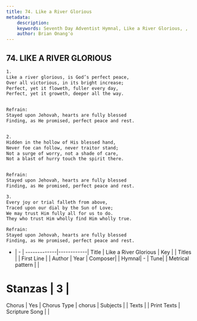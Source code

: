 ```yaml
---
title: 74. Like a River Glorious
metadata:
    description: 
    keywords: Seventh Day Adventist Hymnal, Like a River Glorious, , 
    author: Brian Onang'o
---
```



## 74. LIKE A RIVER GLORIOUS

```txt
1.
Like a river glorious, is God’s perfect peace,
Over all victorious, in its bright increase;
Perfect, yet it floweth, fuller every day,
Perfect, yet it groweth, deeper all the way.


Refrain:
Stayed upon Jehovah, hearts are fully blessed
Finding, as He promised, perfect peace and rest.


2.
Hidden in the hollow of His blessed hand,
Never foe can follow, never traitor stand;
Not a surge of worry, not a shade of care,
Not a blast of hurry touch the spirit there.


Refrain:
Stayed upon Jehovah, hearts are fully blessed
Finding, as He promised, perfect peace and rest.

3.
Every joy or trial falleth from above,
Traced upon our dial by the Sun of Love;
We may trust Him fully all for us to do.
They who trust Him wholly find Him wholly true.

Refrain:
Stayed upon Jehovah, hearts are fully blessed
Finding, as He promised, perfect peace and rest.

```

- |   -  |
-------------|------------|
Title | Like a River Glorious |
Key |  |
Titles |  |
First Line |  |
Author | 
Year | 
Composer|  |
Hymnal|  - |
Tune|  |
Metrical pattern | |
# Stanzas | 3 |
Chorus | Yes |
Chorus Type | chorus |
Subjects |  |
Texts |  |
Print Texts | 
Scripture Song |  |
  
